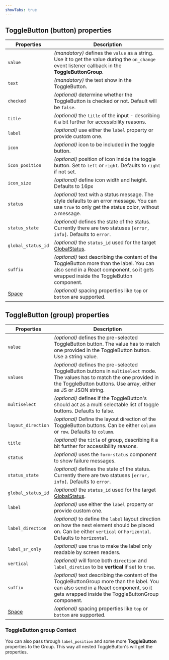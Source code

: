 ```yaml
---
showTabs: true
---
```


## ToggleButton (button) properties

| Properties                                  | Description                                                                                                                                                                     |
| ------------------------------------------- | ------------------------------------------------------------------------------------------------------------------------------------------------------------------------------- |
| `value`                                     | _(mandatory)_ defines the `value` as a string. Use it to get the value during the `on_change` event listener callback in the **ToggleButtonGroup**.                             |
| `text`                                      | _(mandatory)_ the text show in the ToggleButton.                                                                                                                                |
| `checked`                                   | _(optional)_ determine whether the ToggleButton is checked or not. Default will be `false`.                                                                                     |
| `title`                                     | _(optional)_ the `title` of the input - describing it a bit further for accessibility reasons.                                                                                  |
| `label`                                     | _(optional)_ use either the `label` property or provide custom one.                                                                                                             |
| `icon`                                      | _(optional)_ icon to be included in the toggle button.                                                                                                                          |
| `icon_position`                             | _(optional)_ position of icon inside the toggle button. Set to `left` or `right`. Defaults to `right` if not set.                                                               |
| `icon_size`                                 | _(optional)_ define icon width and height. Defaults to 16px                                                                                                                     |
| `status`                                    | _(optional)_ text with a status message. The style defaults to an error message. You can use `true` to only get the status color, without a message.                            |
| `status_state`                              | _(optional)_ defines the state of the status. Currently there are two statuses `[error, info]`. Defaults to `error`.                                                            |
| `global_status_id`                          | _(optional)_ the `status_id` used for the target [GlobalStatus](/uilib/components/global-status).                                                                               |
| `suffix`                                    | _(optional)_ text describing the content of the ToggleButton more than the label. You can also send in a React component, so it gets wrapped inside the ToggleButton component. |
| [Space](/uilib/components/space/properties) | _(optional)_ spacing properties like `top` or `bottom` are supported.                                                                                                           |

## ToggleButton (group) properties

| Properties                                  | Description                                                                                                                                                                                     |
| ------------------------------------------- | ----------------------------------------------------------------------------------------------------------------------------------------------------------------------------------------------- |
| `value`                                     | _(optional)_ defines the pre-selected ToggleButton button. The value has to match one provided in the ToggleButton button. Use a string value.                                                  |
| `values`                                    | _(optional)_ defines the pre-selected ToggleButton buttons in `multiselect` mode. The values has to match the one provided in the ToggleButton buttons. Use array, either as JS or JSON string. |
| `multiselect`                               | _(optional)_ defines if the ToggleButton's should act as a multi selectable list of toggle buttons. Defaults to false.                                                                          |
| `layout_direction`                          | _(optional)_ Define the layout direction of the ToggleButton buttons. Can be either `column` or `row`. Defaults to `column`.                                                                    |
| `title`                                     | _(optional)_ the `title` of group, describing it a bit further for accessibility reasons.                                                                                                       |
| `status`                                    | _(optional)_ uses the `form-status` component to show failure messages.                                                                                                                         |
| `status_state`                              | _(optional)_ defines the state of the status. Currently there are two statuses `[error, info]`. Defaults to `error`.                                                                            |
| `global_status_id`                          | _(optional)_ the `status_id` used for the target [GlobalStatus](/uilib/components/global-status).                                                                                               |
| `label`                                     | _(optional)_ use either the `label` property or provide custom one.                                                                                                                             |
| `label_direction`                           | _(optional)_ to define the `label` layout direction on how the next element should be placed on. Can be either `vertical` or `horizontal`. Defaults to `horizontal`.                            |
| `label_sr_only`                             | _(optional)_ use `true` to make the label only readable by screen readers.                                                                                                                      |
| `vertical`                                  | _(optional)_ will force both `direction` and `label_diretion` to be **vertical** if set to `true`.                                                                                              |
| `suffix`                                    | _(optional)_ text describing the content of the ToggleButtonGroup more than the label. You can also send in a React component, so it gets wrapped inside the ToggleButtonGroup component.       |
| [Space](/uilib/components/space/properties) | _(optional)_ spacing properties like `top` or `bottom` are supported.                                                                                                                           |

### ToggleButton group Context

You can also pass through `label_position` and some more **ToggleButton** properties to the Group. This way all nested ToggleButton's will get the properties.
